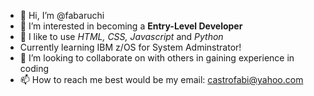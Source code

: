 - 👋 Hi, I’m @fabaruchi 
- 👀 I’m interested in becoming a <strong>Entry-Level Developer</strong>
- 🌱 I like to use <em>HTML, CSS, Javascript</em> and <em>Python</em>
- Currently learning IBM z/OS for System Adminstrator!
- 💞️ I’m looking to collaborate on with others in gaining experience in coding
- 📫 How to reach me best would be my email: castrofabi@yahoo.com

<!---
fabaruchi/fabaruchi is a ✨ special ✨ repository because its `README.md` (this file) appears on your GitHub profile.
You can click the Preview link to take a look at your changes.
--->
